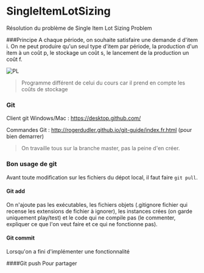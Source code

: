 # SingleItemLotSizing
Résolution du problème de Single Item Lot Sizing Problem

###Principe
A chaque période, on souhaite satisfaire une demande d d'item i. On ne peut produire qu'un seul type d'item par période, la production d'un item à un coût p, le stockage un coût s, le lancement de la production un coût f.

![PL](http://www.sciweavers.org/tex2img.php?eq=%5Csum_%7Bt%3D0%7D%5ET%20%5Csum_%7Bi%3D0%7D%5En%20x_%7Bit%7Dp_%7Bit%7D%20%2B%20y_%7Bit%7Df_%7Bit%7D%20%2B%20z_%7Bit%7Ds_%7Bit%7D%0A%0A%5Cbegin%7Balign%2A%7D%0A%5Csum_%7Bi%3D0%7D%5En%20y_%7Bit%7D%20%26%20%5Cleq%201%20%26%20%5Cforall%20t%20%5C%5C%0Ax_%7Bit%7D%20%26%20%5Cleq%20d_%7Bit%7D%20y_%7Bit%7D%20%26%20%5Cforall%20i%2Ct%20%5C%5C%0Ax_%7Bit%7D%20%2B%20z_%7Bit-1%7D%20%26%20%3D%20d_%7Bit%7D%20%2B%20z_%7Bit%7D%26%20%5Cforall%20i%2Ct%20%5C%5C%0A%26%20y_%7Bit%7D%20%5Cin%20%5C%7B0%2C1%5C%7D%2C%20x_%7Bit%7D%20%5Cgeq%200%2C%20z_%7Bit%7D%20%5Cgeq%200%20%26%20%5Cforall%20i%2Ct%0A%5Cend%7Balign%2A%7D&bc=White&fc=Black&im=jpg&fs=12&ff=arev&edit=0%22%20align=%22center%22%20border=%220%22%20alt=%22\sum_{t=0}^T%20\sum_{i=0}^n%20x_{it}p_{it}%20+%20y_{it}f_{it}%20+%20z_{it}s_{it}\begin{align*}\sum_{i=0}^n%20y_{it}%20&%20\leq%201%20&%20\forall%20t%20\\x_{it}%20&%20\leq%20d_{it}%20y_{it}%20&%20\forall%20i,t%20\\x_{it}%20+%20z_{it-1}%20&%20=%20d_{it}%20+%20z_{it}&%20\forall%20i,t%20\\&%20y_{it}%20\in%20\{0,1\},%20x_{it}%20\geq%200,%20z_{it}%20\geq%200%20&%20\forall%20i,t\end{align*})

>Programme différent de celui du cours car il prend en compte les coûts de stockage

### Git
Client git Windows/Mac : <https://desktop.github.com/>

Commandes Git : <http://rogerdudler.github.io/git-guide/index.fr.html> (pour bien demarrer)

> On travaille tous sur la branche master, pas la peine d'en créer.

### Bon usage de git

Avant toute modification sur les fichiers du dépot local, il faut faire `git pull`.

#### Git add
On n'ajoute pas les exécutables, les fichiers objets  (.gitignore fichier qui recense les extensions de fichier à ignorer), 
les instances crées (on garde uniquement play/test) et le code qui ne compile pas (le commenter, expliquer ce que l'on veut faire et ce qui ne fonctionne pas).

#### Git commit
Lorsqu'on a fini d'implémenter une fonctionnalité

####Git push
Pour partager

